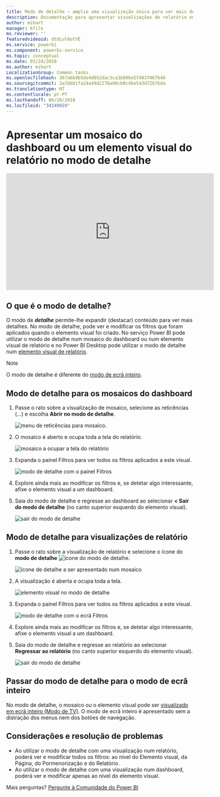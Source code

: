 ```yaml
---
title: Modo de detalhe – amplie uma visualização única para ver mais detalhes.
description: Documentação para apresentar visualizações de relatório ou um mosaico do dashboard do Power BI no modo de detalhe, também conhecido como destaque.
author: mihart
manager: kfile
ms.reviewer: ''
featuredvideoid: dtdLul6otYE
ms.service: powerbi
ms.component: powerbi-service
ms.topic: conceptual
ms.date: 03/24/2018
ms.author: mihart
LocalizationGroup: Common tasks
ms.openlocfilehash: 367a6b9b5de4d052dac3ca3b80be5f4037467646
ms.sourcegitcommit: 2a7bbb1fa24a49d2278a90cb0c4be543d7267bda
ms.translationtype: HT
ms.contentlocale: pt-PT
ms.lasthandoff: 06/26/2018
ms.locfileid: "34249659"
---
```

# <a name="display-a-dashboard-tile-or-report-visual-in-focus-mode"></a>Apresentar um mosaico do dashboard ou um elemento visual do relatório no modo de detalhe

<iframe width="560" height="315" src="https://www.youtube.com/embed/dtdLul6otYE" frameborder="0" allowfullscreen></iframe>


## <a name="what-is-focus-mode"></a>O que é o modo de detalhe?

O modo de ***detalhe*** permite-lhe expandir (destacar) conteúdo para ver mais detalhes.  No modo de detalhe, pode ver e modificar os filtros que foram aplicados quando o elemento visual foi criado.  No serviço Power BI pode utilizar o modo de detalhe num mosaico do dashboard ou num elemento visual de relatório e no Power BI Desktop pode utilizar o modo de detalhe num [elemento visual de relatório](desktop-report-view.md).

> [!NOTE]
> O modo de detalhe é diferente do [modo de ecrã inteiro](service-fullscreen-mode.md).
> 


## <a name="focus-mode-for-dashboard-tiles"></a>Modo de detalhe para os mosaicos do dashboard

1. Passe o rato sobre a visualização de mosaico, selecione as reticências (…) e escolha **Abrir no modo de detalhe**. 

    ![menu de reticências para mosaico](media/service-focus-mode/power-bi-dashboard-focus-mode.png).

2. O mosaico é aberto e ocupa toda a tela do relatório. 

   ![mosaico a ocupar a tela do relatório](media/service-focus-mode/power-bi-tile-focus.png)

3. Expanda o painel Filtros para ver todos os filtros aplicados a este visual.
   
   ![modo de detalhe com o painel Filtros](media/service-focus-mode/power-bi-focus-filters.png)

4. Explore ainda mais ao modificar os filtros e, se detetar algo interessante, afixe o elemento visual a um dashboard.

5. Saia do modo de detalhe e regresse ao dashboard ao selecionar **< Sair do modo de detalhe** (no canto superior esquerdo do elemento visual).
   
    ![sair do modo de detalhe](media/service-focus-mode/power-bi-tile-exit-focus.png)    


## <a name="focus-mode-for-report-visualizations"></a>Modo de detalhe para visualizações de relatório

1. Passe o rato sobre a visualização de relatório e selecione o ícone do **modo de detalhe** ![ícone do modo de detalhe](media/service-focus-mode/pbi_popout.jpg).  
   
   ![ícone de detalhe a ser apresentado num mosaico](media/service-focus-mode/power-bi-hover-focus.png)
2. A visualização é aberta e ocupa toda a tela. 

   ![elemento visual no modo de detalhe](media/service-focus-mode/power-bi-display-focus-newer2.png)
3. Expanda o painel Filtros para ver todos os filtros aplicados a este visual.
   
   ![modo de detalhe com o ecrã Filtros](media/service-focus-mode/power-bi-display-focus-filters.png)
4. Explore ainda mais ao modificar os filtros e, se detetar algo interessante, afixe o elemento visual a um dashboard.   
5. Saia do modo de detalhe e regresse ao relatório ao selecionar **Regressar ao relatório** (no canto superior esquerdo do elemento visual). 
   
    ![sair do modo de detalhe](media/service-focus-mode/power-bi-exit-focus-report.png)  

## <a name="go-from-focus-mode-to-full-screen-mode"></a>Passar do modo de detalhe para o modo de ecrã inteiro
No modo de detalhe, o mosaico ou o elemento visual pode ser [visualizado em ecrã inteiro (Modo de TV)](service-fullscreen-mode.md). O modo de ecrã inteiro é apresentado sem a distração dos menus nem dos botões de navegação.

## <a name="considerations-and-troubleshooting"></a>Considerações e resolução de problemas
* Ao utilizar o modo de detalhe com uma visualização num relatório, poderá ver e modificar todos os filtros: ao nível do Elemento visual, da Página, do Pormenorização e do Relatório.    
* Ao utilizar o modo de detalhe com uma visualização num dashboard, poderá ver e modificar apenas ao nível do elemento visual.

Mais perguntas? [Pergunte à Comunidade do Power BI](http://community.powerbi.com/)

